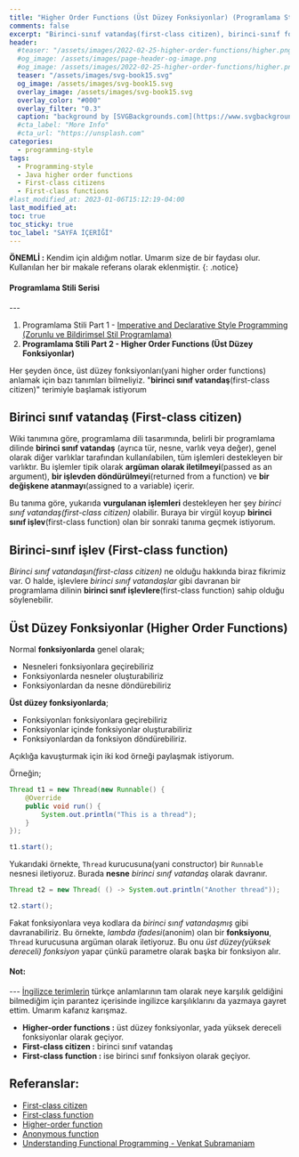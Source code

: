 ```yaml
---
title: "Higher Order Functions (Üst Düzey Fonksiyonlar) (Programlama Stili PART 2)"
comments: false
excerpt: "Birinci-sınıf vatandaş(first-class citizen), birinci-sınıf fonksiyon(first-class function) ve higher-order(üst düzey) fonksiyonları açıklamaya çalışacağım."
header:
  #teaser: "/assets/images/2022-02-25-higher-order-functions/higher.png"
  #og_image: /assets/images/page-header-og-image.png
  #og_image: /assets/images/2022-02-25-higher-order-functions/higher.png
  teaser: "/assets/images/svg-book15.svg"
  og_image: /assets/images/svg-book15.svg
  overlay_image: /assets/images/svg-book15.svg
  overlay_color: "#000"
  overlay_filter: "0.3"
  caption: "background by [SVGBackgrounds.com](https://www.svgbackgrounds.com/)"
  #cta_label: "More Info"
  #cta_url: "https://unsplash.com"
categories:
  - programming-style
tags:
  - Programming-style
  - Java higher order functions
  - First-class citizens
  - First-class functions
#last_modified_at: 2023-01-06T15:12:19-04:00
last_modified_at:
toc: true
toc_sticky: true
toc_label: "SAYFA İÇERİĞİ"
---
```




**ÖNEMLİ :** Kendim için aldığım notlar. Umarım size de bir faydası olur. Kullanılan her bir makale referans olarak eklenmiştir.
{: .notice}

<div class="notice--warning" markdown="1">
<h4 class="no_toc"><i class="fas fa-lightbulb"></i> Programlama Stili Serisi</h4>
---

1. Programlama Stili Part 1 - [Imperative and Declarative Style Programming (Zorunlu ve Bildirimsel Stil Programlama)](/programming-style/imperative-and-declarative-programming/)
2. **Programlama Stili Part 2 - Higher Order Functions (Üst Düzey Fonksiyonlar)**

</div>

Her şeyden önce, üst düzey fonksiyonları(yani higher order functions) anlamak için bazı tanımları bilmeliyiz. "**birinci sınıf vatandaş**(first-class citizen)" terimiyle başlamak istiyorum

## Birinci sınıf vatandaş (First-class citizen)

Wiki tanımına göre, programlama dili tasarımında, belirli bir programlama dilinde **birinci sınıf vatandaş** (ayrıca tür, nesne, varlık veya değer), genel olarak diğer varlıklar tarafından kullanılabilen, tüm işlemleri destekleyen bir varlıktır. Bu işlemler tipik olarak **argüman olarak iletilmeyi**(passed as an argument), **bir işlevden döndürülmeyi**(returned from a function) ve **bir değişkene atanmayı**(assigned to a variable) içerir.

Bu tanıma göre, yukarıda **vurgulanan işlemleri** destekleyen her şey *birinci sınıf vatandaş(first-class citizen)* olabilir. Buraya bir virgül koyup **birinci sınıf işlev**(first-class function) olan bir sonraki tanıma geçmek istiyorum.

## Birinci-sınıf işlev (First-class function)

*Birinci sınıf vatandaşın(first-class citizen)* ne olduğu hakkında biraz fikrimiz var. O halde, işlevlere *birinci sınıf vatandaşlar* gibi davranan bir programlama dilinin **birinci sınıf işlevlere**(first-class function) sahip olduğu söylenebilir.

## Üst Düzey Fonksiyonlar (Higher Order Functions)

Normal **fonksiyonlarda** genel olarak;

* Nesneleri fonksiyonlara geçirebiliriz
* Fonksiyonlarda nesneler oluşturabiliriz
* Fonksiyonlardan da nesne döndürebiliriz

**Üst düzey fonksiyonlarda**;

* Fonksiyonları fonksiyonlara geçirebiliriz
* Fonksiyonlar içinde fonksiyonlar oluşturabiliriz
* Fonksiyonlardan da fonksiyon döndürebiliriz.

Açıklığa kavuşturmak için iki kod örneği paylaşmak istiyorum.

Örneğin;

```java
Thread t1 = new Thread(new Runnable() {
    @Override
    public void run() {
        System.out.println("This is a thread");
    }
});

t1.start();
```

Yukarıdaki örnekte, `Thread` kurucusuna(yani constructor) bir `Runnable` nesnesi iletiyoruz. Burada **nesne** *birinci sınıf vatandaş* olarak davranır.

```java
Thread t2 = new Thread( () -> System.out.println("Another thread"));

t2.start();
```

Fakat fonksiyonlara veya kodlara da *birinci sınıf vatandaşmış* gibi davranabiliriz. Bu örnekte, *lambda ifadesi*(anonim) olan bir **fonksiyonu**, `Thread` kurucusuna argüman olarak iletiyoruz. Bu onu *üst düzey(yüksek dereceli) fonksiyon* yapar çünkü parametre olarak başka bir fonksiyon alır.

<div class="notice--success" markdown="1">
<h4 class="no_toc"><i class="fas fa-lightbulb"></i> Not:</h4>
---
<u>İngilizce terimlerin</u> türkçe anlamlarının tam olarak neye karşılık geldiğini bilmediğim için parantez içerisinde ingilizce karşılıklarını da yazmaya gayret ettim. Umarım kafanız karışmaz.

* **Higher-order functions :** üst düzey fonksiyonlar, yada yüksek dereceli fonksiyonlar olarak geçiyor.
* **First-class citizen :** birinci sınıf vatandaş
* **First-class function :** ise birinci sınıf fonksiyon olarak geçiyor.
</div>

## Referanslar:
* [First-class citizen](https://en.wikipedia.org/wiki/First-class_citizen)
* [First-class function](https://en.wikipedia.org/wiki/First-class_function)
* [Higher-order function](https://en.wikipedia.org/wiki/Higher-order_function)
* [Anonymous function](https://en.wikipedia.org/wiki/Anonymous_function)
* [Understanding Functional Programming - Venkat Subramaniam](https://learning.oreilly.com/live-events/understanding-functional-programming/0636920457435/0636920058831/)
